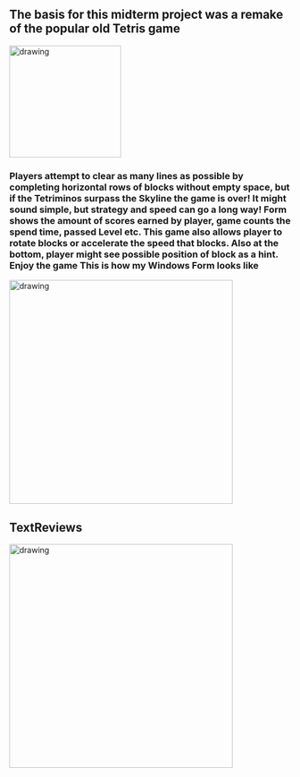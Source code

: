 ## The basis for this midterm project was a remake of the popular old Tetris game
<img src="https://play-lh.googleusercontent.com/seTihW5fk15UQkhwqls5WUL1EVdW8Ji1ovcyxwzMIu5bet2EzCP7-EIJJzlpv-BdMVM" alt="drawing" width="200"/>

### Players attempt to clear as many lines as possible by completing horizontal rows of blocks without empty space, but if the Tetriminos surpass the Skyline the game is over! It might sound simple, but strategy and speed can go a long way! Form shows the amount of scores earned by player, game counts the spend time, passed Level etc. This game also allows player to rotate blocks or accelerate the speed that blocks. Also at the bottom, player might see possible position of block as a hint. Enjoy the game This is how my Windows Form looks like
<img src="https://imgur.com/W0cPl06.jpg" alt="drawing" width="400"/>

## TextReviews
<img src="https://imgur.com/WpyrmXy.jpg" alt="drawing" width="400"/>


